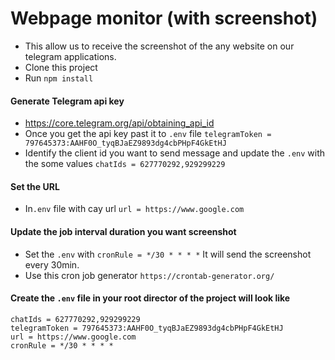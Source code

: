 # Webpage monitor (with screenshot)

- This allow us to receive the screenshot of the any website on our telegram applications.
- Clone this project 
- Run ``npm install``

#### Generate Telegram api key

- https://core.telegram.org/api/obtaining_api_id
- Once you get the api key past it to ``.env`` file `telegramToken = 797645373:AAHF0O_tyqBJaEZ9893dg4cbPHpF4GkEtHJ`
- Identify the client id you want to send message and update the `.env` with the some values `chatIds = 627770292,929299229`

#### Set the URL 
- In`.env` file with cay url `url = https://www.google.com`

#### Update the job interval duration you want screenshot
- Set the ``.env`` with `cronRule = */30 * * * *` It will send the screenshot every 30min.
- Use this cron job generator ``https://crontab-generator.org/``

#### Create the ``.env`` file in your root director of the project will look like
```$xslt
chatIds = 627770292,929299229
telegramToken = 797645373:AAHF0O_tyqBJaEZ9893dg4cbPHpF4GkEtHJ
url = https://www.google.com
cronRule = */30 * * * *

```


